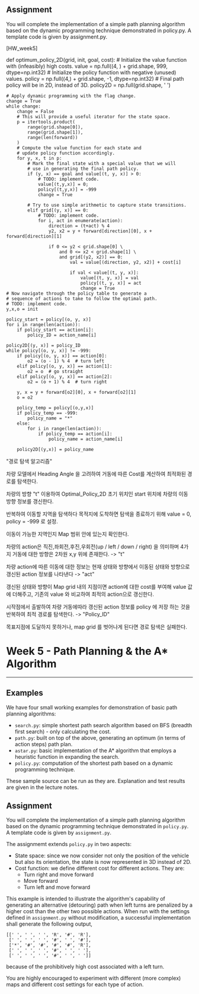 ## Assignment

You will complete the implementation of a simple path planning algorithm based on the dynamic programming technique demonstrated in policy.py. A template code is given by assignment.py.

[HW_week5]

def optimum_policy_2D(grid, init, goal, cost):
    # Initialize the value function with (infeasibly) high costs.
    value = np.full((4, ) + grid.shape, 999, dtype=np.int32)
    # Initialize the policy function with negative (unused) values.
    policy = np.full((4,) + grid.shape, -1, dtype=np.int32)
    # Final path policy will be in 2D, instead of 3D.
    policy2D = np.full(grid.shape, ' ')

    # Apply dynamic programming with the flag change.
    change = True
    while change:
        change = False
        # This will provide a useful iterator for the state space.
        p = itertools.product(
            range(grid.shape[0]),
            range(grid.shape[1]),
            range(len(forward))
        )
        # Compute the value function for each state and
        # update policy function accordingly.
        for y, x, t in p:
            # Mark the final state with a special value that we will
            # use in generating the final path policy.
            if (y, x) == goal and value[(t, y, x)] > 0:
                # TODO: implement code.
                value[(t,y,x)] = 0;
                policy[(t,y,x)] = -999
                change = True
                
            # Try to use simple arithmetic to capture state transitions.
            elif grid[(y, x)] == 0:
                # TODO: implement code.
                for i, act in enumerate(action):
                    direction = (t+act) % 4
                    y2, x2 = y + forward[direction][0], x + forward[direction][1]
                    
                    if 0 <= y2 < grid.shape[0] \
                        and 0 <= x2 < grid.shape[1] \
                        and grid[(y2, x2)] == 0:        
                            val = value[(direction, y2, x2)] + cost[i]
                            
                            if val < value[(t, y, x)]:
                                value[(t, y, x)] = val
                                policy[(t, y, x)] = act
                                change = True
    # Now navigate through the policy table to generate a
    # sequence of actions to take to follow the optimal path.
    # TODO: implement code.
    y,x,o = init
    
    policy_start = policy[(o, y, x)]
    for i in range(len(action)):
        if policy_start == action[i]:
            policy_ID = action_name[i]

    policy2D[(y, x)] = policy_ID
    while policy[(o, y, x)] != -999:
        if policy[(o, y, x)] == action[0]:
            o2 = (o - 1) % 4  # turn left
        elif policy[(o, y, x)] == action[1]:
            o2 = o  # go straight
        elif policy[(o, y, x)] == action[2]:
            o2 = (o + 1) % 4  # turn right

        y, x = y + forward[o2][0], x + forward[o2][1]
        o = o2

        policy_temp = policy[(o,y,x)]
        if policy_temp == -999:
            policy_name = "*"
        else:
            for i in range(len(action)):
                if policy_temp == action[i]:
                    policy_name = action_name[i]

        policy2D[(y,x)] = policy_name


"경로 탐색 알고리즘"

차량 모델에서 Heading Angle 을 고려하여 거동에 따른 Cost를 계산하여 최적화된 경로를 탐색한다.

차량의 방향 "t" 이용하여 Optimal_Policy_2D 초기 위치인 start 위치에 차량의 이동 방향 정보를 갱신한다.

반복하여 이동할 지역을 탐색하다 목적지에 도착하면 탐색을 종료하기 위해 value = 0, policy = -999 로 설정.

이동이 가능한 지역인지 Map 범위 안에 있는지 확인한다.

차량의 action은 직진,좌회전,후진,우회전(up / left / down / right) 을 의미하며 
4가지 거동에 대한 방향은 2차원 x,y 위에 존재한다. -> "t"

차량 action에 따른 이동에 대한 정보는 현재 상태와 방향에서 이동된 상태와 방향으로
갱신된 action 정보를 나타낸다 -> "act"

갱신된 상태와 방향이 Map grid 내의 지점이면 action에 대한 cost를 부여해 value 값 에 더해주고, 
기존의 value 와 비교하여 최적의 action으로 갱신한다.  

시작점에서 출발하여 차량 거동에따라 갱신된 action 정보를 policy 에 저장 하는 것을 반복하여 최적 경로를 탐색한다.
-> "Policy_ID"

목표지점에 도달하지 못하거나, map grid 를 벗어나게 된다면 경로 탐색은 실패한다.


# Week 5 - Path Planning & the A* Algorithm

---

## Examples

We have four small working examples for demonstration of basic path planning algorithms:

* `search.py`: simple shortest path search algorithm based on BFS (breadth first search) - only calculating the cost.
* `path.py`: built on top of the above, generating an optimum (in terms of action steps) path plan.
* `astar.py`: basic implementation of the A* algorithm that employs a heuristic function in expanding the search.
* `policy.py`: computation of the shortest path based on a dynamic programming technique.

These sample source can be run as they are. Explanation and test results are given in the lecture notes.

## Assignment

You will complete the implementation of a simple path planning algorithm based on the dynamic programming technique demonstrated in `policy.py`. A template code is given by `assignment.py`.

The assignmemt extends `policy.py` in two aspects:

* State space: since we now consider not only the position of the vehicle but also its orientation, the state is now represented in 3D instead of 2D.
* Cost function: we define different cost for different actions. They are:
	- Turn right and move forward
	- Move forward
	- Turn left and move forward

This example is intended to illustrate the algorithm's capability of generating an alternative (detouring) path when left turns are penalized by a higher cost than the other two possible actions. When run with the settings defined in `assignment.py` without modification, a successful implementation shall generate the following output,

```
[[' ', ' ', ' ', 'R', '#', 'R'],
 [' ', ' ', ' ', '#', ' ', '#'],
 ['*', '#', '#', '#', '#', 'R'],
 [' ', ' ', ' ', '#', ' ', ' '],
 [' ', ' ', ' ', '#', ' ', ' ']]
```

because of the prohibitively high cost associated with a left turn.

You are highly encouraged to experiment with different (more complex) maps and different cost settings for each type of action.
